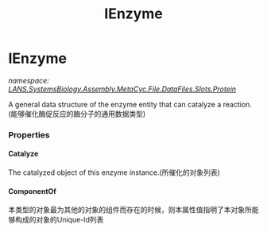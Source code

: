 ﻿---
title: IEnzyme
---

# IEnzyme
_namespace: [LANS.SystemsBiology.Assembly.MetaCyc.File.DataFiles.Slots.Protein](N-LANS.SystemsBiology.Assembly.MetaCyc.File.DataFiles.Slots.Protein.html)_

A general data structure of the enzyme entity that can catalyze a reaction.(能够催化酶促反应的酶分子的通用数据类型)




### Properties

#### Catalyze
The catalyzed object of this enzyme instance.(所催化的对象列表)
#### ComponentOf
本类型的对象最为其他的对象的组件而存在的时候，则本属性值指明了本对象所能够构成的对象的Unique-Id列表
